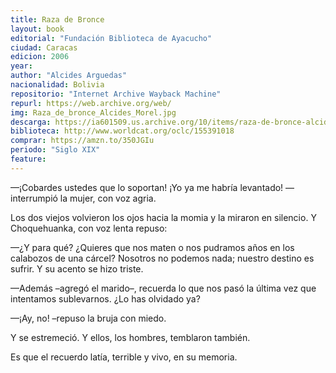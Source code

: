 ```yaml
---
title: Raza de Bronce
layout: book
editorial: "Fundación Biblioteca de Ayacucho"
ciudad: Caracas
edicion: 2006
year: 
author: "Alcides Arguedas"
nacionalidad: Bolivia
repositorio: "Internet Archive Wayback Machine"
repurl: https://web.archive.org/web/
img: Raza_de_bronce_Alcides_Morel.jpg
descarga: https://ia601509.us.archive.org/10/items/raza-de-bronce-alcides-arguedas/Raza%20de%20Bronce%20-%20Alcides%20Arguedas.pdf
biblioteca: http://www.worldcat.org/oclc/155391018
comprar: https://amzn.to/350JGIu
periodo: "Siglo XIX"
feature: 
---
```

 

—¡Cobardes ustedes que lo soportan! ¡Yo ya me habría levantado! — interrumpió la mujer, con voz agria. 
 
Los dos viejos volvieron los ojos hacia la momia y la miraron en silencio. Y Choquehuanka, con voz lenta repuso: 
 
—¿Y para qué? ¿Quieres que nos maten o nos pudramos años en los calabozos de una cárcel? Nosotros no podemos nada; nuestro destino es sufrir. Y su acento se hizo triste. 
 
—Además –agregó el marido–, recuerda lo que nos pasó la última vez que intentamos sublevarnos. ¿Lo has olvidado ya? 
 
—¡Ay, no! –repuso la bruja con miedo. 
 
Y se estremeció. Y ellos, los hombres, temblaron también. 
 
Es que el recuerdo latía, terrible y vivo, en su memoria.
